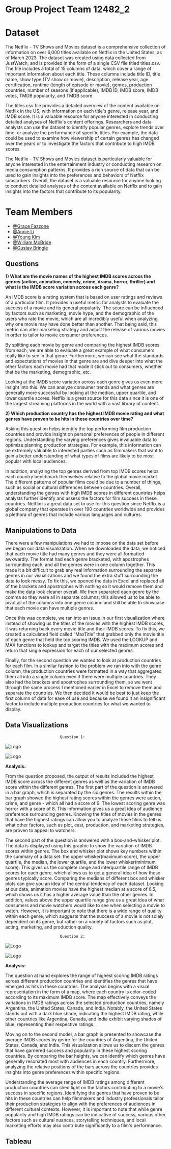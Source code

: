 # Group Project Team 12482_2

# Dataset

The Netflix - TV Shows and Movies dataset is a comprehensive collection of information on over 6,000 titles available on Netflix in the United States, as of March 2023. The dataset was created using data collected from JustWatch, and is provided in the form of a single CSV file titled titles.csv. The file includes a total of 15 columns of data, which cover a range of important information about each title. These columns include title ID, title name, show type (TV show or movie), description, release year, age certification, runtime (length of episode or movie), genres, production countries, number of seasons (if applicable), IMDB ID, IMDB score, IMDB votes, TMDB popularity, and TMDB score.
 
The titles.csv file provides a detailed overview of the content available on Netflix in the US, with information on each title's genre, release year, and IMDB score. It is a valuable resource for anyone interested in conducting detailed analyses of Netflix's content offerings. Researchers and data analysts can use the dataset to identify popular genres, explore trends over time, or analyze the performance of specific titles. For example, the data could be used to examine how viewership of certain genres has changed over the years or to investigate the factors that contribute to high IMDB scores.
 
The Netflix - TV Shows and Movies dataset is particularly valuable for anyone interested in the entertainment industry or conducting research on media consumption patterns. It provides a rich source of data that can be used to gain insights into the preferences and behaviors of Netflix subscribers. Overall, the dataset is a valuable resource for anyone looking to conduct detailed analyses of the content available on Netflix and to gain insights into the factors that contribute to its popularity.

# Team Members
- [@Grace Fazzone](https://github.com/gracefazzone/graceluvs4610)
- [@Annie Li](https://github.com/anniewli/project2)
- [@Young Kim]()
- [@William McBride](https://github.com/WilliamMcB23/William-McBride-Project-1---MIST-4610)
 - [@Gustav Bringle]()

## Questions

**1) What are the movie names of the highest IMDB scores across the genres (action, animation, comedy, crime, drama, horror, thriller) and what is the IMDB score variation across each genre?**

An IMDB score is a rating system that is based on user ratings and reviews of a particular film. It provides a useful metric for analysts to evaluate the success of a movie and its general popularity. The score can be influenced by factors such as marketing, movie hype, and the demographic of the users who rate the movie, which are all incredibly useful when analyzing why one movie may have done better than another. That being said, this metric can alter marketing strategy and adjust the release of various movies in order to tailor to movie consumer preferences. 

By splitting each movie by genre and comparing the highest IMDB scores from each, we are able to evaluate a great example of what consumers really like to see in that genre. Furthermore, we can see what the standards and expectations of movies in that genre are and dive deeper into what the other factors each movie had that made it stick out to consumers, whether that be the marketing, demographic, etc. 

Looking at the IMDB score variation across each genre gives us even more insight into this. We can analyze consumer trends and what genres are generally more successful by looking at the median, upper quartile, and lower quartile scores. Netflix is a great source for this data since it is one of the largest streaming platforms in the world with a vast library of content.


**2) Which production country has the highest IMDB movie rating and what genres have proven to be hits in these countries over time?**

Asking this question helps identify the top performing film production countries and provide insight on personal preferences of people in different regions. Understanding the varying preferences gives invaluable data to optimize planning production strategies. For example, this information can be extremely valuable to interested parties such as filmmakers that want to gain a better understanding of what types of films are likely to be most popular with local audiences.

In addition, analyzing the top genres derived from top IMDB scores helps each country benchmark themselves relative to the global movie market. The different patterns of popular films could be due to a number of things, such as social or cultural differences between countries. Overall, understanding the  genres with high IMDB scores in different countries helps analysts further identify and assess the factors for film success in these countries. Netflix is a great data set to use for this question since Netflix is a global company that operates in over 190 countries worldwide and provides a plethora of genres that include various languages and cultures. 

## Manipulations to Data

There were a few manipulations we had to impose on the data set before we began our data visualization. When we downloaded the data, we noticed that each movie title had many genres and they were all formatted awkwardly. The format had each genre bracketed, with apostrophes surrounding each, and all the genres were in one column together. This made it a bit difficult to grab any real information surrounding the separate genres in our visualizations and we found the extra stuff surrounding the data to look messy. To fix this, we opened the data in Excel and replaced all of the brackets and apostrophes with nothing so it would remove them and make the data look cleaner overall. We then separated each genre by the comma so they were all in separate columns; this allowed us to be able to pivot all of the columns into one genre column and still be able to showcase that each movie can have multiple genres.

Once this was complete,  we ran into an issue in our first visualization where instead of showing us the titles of the movies with the highest IMDB scores, it was returning back every movie title and their IMDB scores. To fix this, we created a calculated field called “MaxTitle” that grabbed only the movie title of each genre that held the top scoring IMDB. We used the LOOKUP and MAX functions to lookup and target the titles with the maximum scores and return that single expression for each of our selected genres.

Finally, for the second question we wanted to look at production countries for each film. In a similar fashion to the problem we ran into with the genre column, the production countries were formatted in a way that aggregated them all into a single column even if there were multiple countries. They also had the brackets and apostrophes surrounding them, so we went through the same process I mentioned earlier in Excel to remove them and separate the countries. We then decided it would be best to just keep the first column of data for ease of use and because we found it an insignificant factor to include multiple production countries for what we wanted to display. 

## Data Visualizations

                            Question 1:
![Logo](https://github.com/gracefazzone/graceluvs4610/blob/main/Screenshot%20(177).png?raw=true)

![Logo](https://github.com/gracefazzone/graceluvs4610/blob/main/Screenshot%20(178).png?raw=true)

**Analysis:**

From the question proposed, the output of results included the highest IMDB score across the different genres as well as the variation of IMDB score within the different genres. The first part of the question is answered in a bar graph, which is separated by the six genres. The results within the bar graph showed the highest rating scores within the genres were action, crime, and genre - which all had a score of 9. The lowest scoring genre was horror with a score of 8. This information gives us a great idea of audience preference surrounding genres. Knowing the titles of movies in the genres that have the highest ratings can allow you to analyze those films to tell us what other factors, such as plot, cast, production, and marketing strategies, are proven to appeal to watchers.

The second part of the question is answered with a box-and-whisker plot. The data is displayed using this graphic to show the variation of IMDB scores within genres. The box and whisker plot shows key numbers within the summary of a data set: the upper whisker(maximum score), the upper quartile, the median, the lower quartile, and the lower whisker(minimum score). This gives us the complete range and interquartile range of IMDB scores for each genre, which allows us to get a general idea of how these genres typically score. Comparing the medians of different box and whisker plots can give you an idea of the central tendency of each dataset. Looking at our data, animation movies have the highest median at a score of 6.5, which shows us it has a higher average value than the other genres. In addition, values above the upper quartile range give us a great idea of what consumers and movie watchers would like to see when selecting a movie to watch. However, it is important to note that there is a wide range of quality within each genre, which suggests that the success of a movie is not solely dependent on its genre, but rather on a variety of factors such as plot, acting, marketing, and production quality.


                            Question 2:
![Logo](https://github.com/gracefazzone/graceluvs4610/blob/main/Screenshot%20(175).png?raw=true)

![Logo](https://github.com/gracefazzone/graceluvs4610/blob/main/Screenshot%20(176).png?raw=true)

**Analysis:** 

The question at hand explores the range of highest scoring IMDB ratings across different production countries and identifies the genres that have emerged as hits in these countries. The analysis begins with a visual representation in the form of a map, where each country is color-coded according to its maximum IMDB score. The map effectively conveys the variations in IMDB ratings across the selected production countries, namely Argentina, the United States, Canada, and India. Notably, the United States stands out with a dark blue shade, indicating the highest IMDB rating, while other countries like Argentina, Canada, and India exhibit varying shades of blue, representing their respective ratings.
 
Moving on to the second model, a bar graph is presented to showcase the average IMDB scores by genre for the countries of Argentina, the United States, Canada, and India. This visualization allows us to discern the genres that have garnered success and popularity in these highest scoring countries. By comparing the bar heights, we can identify which genres have generally resonated most with audiences in each country. Furthermore, analyzing the relative positions of the bars across the countries provides insights into genre preferences within specific regions.
 
Understanding the average range of IMDB ratings among different production countries can shed light on the factors contributing to a movie's success in specific regions. Identifying the genres that have proven to be hits in these countries can help filmmakers and industry professionals tailor their production strategies to align with the preferences of audiences in different cultural contexts. However, it is important to note that while genre popularity and high IMDB ratings can be indicative of success, various other factors such as cultural nuances, storytelling techniques, and local marketing efforts may also contribute significantly to a film's performance.

## Tableau
